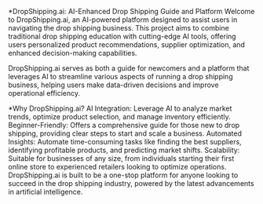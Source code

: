 *DropShipping.ai: AI-Enhanced Drop Shipping Guide and Platform
Welcome to DropShipping.ai, an AI-powered platform designed to assist users in navigating the drop shipping business. This project aims to combine traditional drop shipping education with cutting-edge AI tools, offering users personalized product recommendations, supplier optimization, and enhanced decision-making capabilities.

DropShipping.ai serves as both a guide for newcomers and a platform that leverages AI to streamline various aspects of running a drop shipping business, helping users make data-driven decisions and improve operational efficiency.

*Why DropShipping.ai?
AI Integration: Leverage AI to analyze market trends, optimize product selection, and manage inventory efficiently.
Beginner-Friendly: Offers a comprehensive guide for those new to drop shipping, providing clear steps to start and scale a business.
Automated Insights: Automate time-consuming tasks like finding the best suppliers, identifying profitable products, and predicting market shifts.
Scalability: Suitable for businesses of any size, from individuals starting their first online store to experienced retailers looking to optimize operations.
DropShipping.ai is built to be a one-stop platform for anyone looking to succeed in the drop shipping industry, powered by the latest advancements in artificial intelligence.
